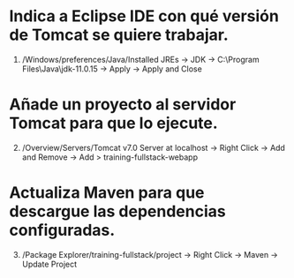 # Indica a Eclipse IDE con qué versión de Tomcat se quiere trabajar.
1. /Windows/preferences/Java/Installed JREs 
        -> JDK
        -> C:\Program Files\Java\jdk-11.0.15 
        -> Apply 
        -> Apply and Close

# Añade un proyecto al servidor Tomcat para que lo ejecute.
2. /Overview/Servers/Tomcat v7.0 Server at localhost 
        -> Right Click 
        -> Add and Remove
        -> Add > training-fullstack-webapp

# Actualiza Maven para que descargue las dependencias configuradas.
3. /Package Explorer/training-fullstack/project 
        -> Right Click 
        -> Maven 
        -> Update Project